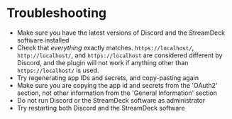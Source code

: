 # Troubleshooting

- Make sure you have the latest versions of Discord and the StreamDeck software installed
- Check that *everything* exactly matches. `https://localhost/`, `http://localhost/`, and `https://localhost` are considered different by Discord, and the plugin will not work if anything other than `https://localhost/` is used.
- Try regenerating app IDs and secrets, and copy-pasting again
- Make sure you are copying the app id and secrets from the 'OAuth2' section, not
  other information from the 'General Information' section
- Do not run Discord or the StreamDeck software as administrator
- Try restarting both Discord and the StreamDeck software
